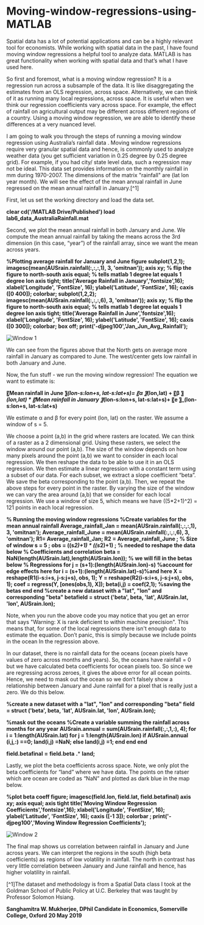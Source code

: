 # Moving-window-regressions-using-MATLAB
Spatial data has a lot of potential applications and can be a highly relevant tool for economists. While working with spatial data in the past, I have found moving window regressions a helpful tool to analyze data. MATLAB is has great functionality when working with spatial data and that’s what I have used here. 

So first and foremost, what is a moving window regression? It is a regression run across a subsample of the data. It is like disaggregating the estimates from an OLS regression, across space. Alternatively, we can think of it as running many local regressions, across space. It is useful when we think our regression coefficients vary across space. For example, the effect of rainfall on agricultural output may be different across different regions of a country. Using a moving window regression, we are able to identify these differences at a very nuanced level. 

I am going to walk you through the steps of running a moving window regression using Australia’s rainfall data . Moving window regressions require very granular spatial data and hence, is commonly used to analyze weather data (you get sufficient variation in 0.25 degree by 0.25 degree grid). For example, if you had city/ state level data, such a regression may not be ideal. This data set provides information on the monthly rainfall in mm during 1970-2007. The dimensions of the matrix "rainfall" are (lat lon year month). We will see the effect of the mean annual rainfall in June regressed on the mean annual rainfall in January.[^1]

First, let us set the working directory and load the data set. 

**clear
cd('/MATLAB Drive/Published')
load lab6_data_AustraliaRainfall.mat**

Second, we plot the mean annual rainfall in both January and June. We compute the mean annual rainfall by taking the means across the 3rd dimension (in this case, “year”) of the rainfall array, since we want the mean across years.

**%Plotting average rainfall for January and June 
figure
subplot(1,2,1);
imagesc(mean(AUSrain.rainfall(:,:,:,1), 3, 'omitnan'));
axis xy; % flip the figure to north-south
axis equal; % tells matlab 1 degree lat equals 1 degree lon
axis tight;
title('Average Rainfall in January','fontsize',16);
xlabel('Longitude', 'FontSize', 16);
ylabel('Latitude', 'FontSize', 16);
caxis ([0 400]);
colorbar;
subplot(1,2,2);
imagesc(mean(AUSrain.rainfall(:,:,:,6), 3, 'omitnan'));
axis xy; % flip the figure to north-south
axis equal; % tells matlab 1 degree lat equals 1 degree lon
axis tight;
title('Average Rainfall in June','fontsize',16);
xlabel('Longitude', 'FontSize', 16);
ylabel('Latitude', 'FontSize', 16);
caxis ([0 300]);
colorbar;
box off; 
print('-djpeg100','Jan_Jun_Avg_Rainfall');**

![Window 1](https://github.com/csae-coders-corner/Moving-window-regressions-using-MATLAB/assets/148211163/610d13ed-eeb7-42ed-bbfa-f758e75051dd)

We can see from the figures above that the North gets on average more rainfall in January as compared to June. The west/center gets low rainfall in both January and June. 

Now, the fun stuff - we run the moving window regression! The equation we want to estimate is: 

**〖Mean rainfall in June 〗_(lon-s:lon+s,   lat-s:lat+s)= 〖α 〗_(lon,lat)  + 〖β 〗_(lon,lat)  * 〖Mean rainfall in January 〗_(lon-s:lon+s,   lat-s:lat+s)+ 〖e 〗_(lon-s:lon+s,   lat-s:lat+s)**

We estimate α  and  β for every point (lon, lat) on the raster. We assume a window of s = 5.

We choose a point (a,b) in the grid where rasters are located. We can think of a raster as a 2 dimensional grid. Using these rasters, we select the window around our point (a,b). The size of the window depends on how many pixels around the point (a,b) we want to consider in each local regression. We then reshape the data to be able to use it in an OLS regression. We then estimate a linear regression with a constant term using a subset of our data. For each subset, we extract a slope coefficient “beta”. We save the beta corresponding to the point (a,b). Then, we repeat the above steps for every point in the raster. By varying the size of the window we can vary the area around (a,b) that we consider for each local regression. We use a window of size 5, which means we have ((5*2+1)^2) = 121 points in each local regression.

**% Running the moving window regressions 
%Create variables for the mean annual rainfall
Average_rainfall_Jan = mean(AUSrain.rainfall(:,:,:,1), 3, 'omitnan'); 
Average_rainfall_June = mean(AUSrain.rainfall(:,:,:,6), 3, 'omitnan');
R1= Average_rainfall_Jan;
R2 = Average_rainfall_June ;
% Size of window
s = 5 ; 
obs = ((s*2)+1) * ((s*2)+1) ; % needed to reshape the data below
% Coefficients and correlation
beta = NaN(length(AUSrain.lat),length(AUSrain.lon)); % we will fill in the betas below
% Regressions
for j = (s+1):(length(AUSrain.lon)-s) %account for edge effects here
for i = (s+1):(length(AUSrain.lat)-s)%and here
X = reshape(R1(i-s:i+s, j-s:j+s), obs, 1);
Y = reshape(R2(i-s:i+s, j-s:j+s), obs, 1);
coef = regress(Y, [ones(obs,1), X]); 
beta(i,j) = coef(2,1); %saving the betas
end
end
%create a new dataset with a "lat", "lon" and corresponding "beta"
betafield = struct ('beta', beta, 'lat', AUSrain.lat, 'lon', AUSrain.lon);**

Note, when you run the above code you may notice that you get an error that says "Warning: X is rank deficient to within machine precision". This means that, for some of the local regressions there isn't enough data to estimate the equation. Don’t panic, this is simply because we include points in the ocean In the regression above.

In our dataset, there is no rainfall data for the oceans (ocean pixels have values of zero across months and years). So, the oceans have rainfall = 0 but we have calculated beta coefficients for ocean pixels too. So since we are regressing across zeroes, it gives the above error for all ocean points. Hence, we need to mask out the ocean so we don’t falsely show a relationship between January and June rainfall for a pixel that is really just a zero. We do this below.

**%create a new dataset with a "lat", "lon" and corresponding "beta"
field = struct ('beta', beta, 'lat', AUSrain.lat, 'lon', AUSrain.lon);**

**%mask out the oceans 
%Create a variable summing the rainfall across months for any year
AUSrain.annual = sum(AUSrain.rainfall(:,:,1,:), 4);
for i = 1:length(AUSrain.lat)
   for j = 1:length(AUSrain.lon)
       if AUSrain.annual (i,j,:) ==0;
           land(i,j) =NaN;
       else 
           land(i,j) =1;
       end
   end
end**

**field.betafinal** **=** **field.beta** **.*** **land;**

Lastly, we plot the beta coefficients across space. Note, we only plot the beta coefficients for “land” where we have data. The points on the ratser which are ocean are coded as “NaN” and plotted as dark blue in the map below.  

**%plot beta coeff
figure;
imagesc(field.lon, field.lat, field.betafinal)
axis xy; axis equal; axis tight
title('Moving Window Regression Coefficients','fontsize',16);
xlabel('Longitude', 'FontSize', 16);
ylabel('Latitude', 'FontSize', 16);
caxis ([-1 3]);
colorbar ;
print('-djpeg100','Moving Window Regression Coefficients');**

![Window 2](https://github.com/csae-coders-corner/Moving-window-regressions-using-MATLAB/assets/148211163/49e20941-51a0-456a-a506-3ecc94ec7171)

The final map shows us correlation between rainfall in January and June across years. We can interpret the regions in the south (high beta coefficients) as regions of low volatility in rainfall. The north in contrast has very little correlation between January and June rainfall and hence, has higher volatility in rainfall.

[^1]The dataset and methodology is from a Spatial Data class I took at the Goldman School of Public Policy at U.C. Berkeley that was taught by Professor Solomon Hsiang.

**Sanghamitra W. Mukherjee, DPhil Candidate in Economics, Somerville College, Oxford**
**20 May 2019**
